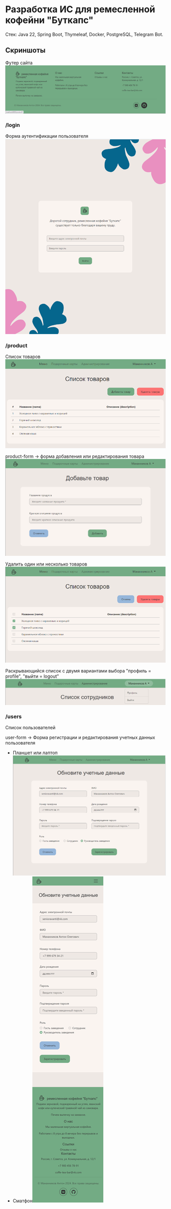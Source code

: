 # Разработка ИС для ремесленной кофейни "Буткапс"

Стек: Java 22, Spring Boot, Thymeleaf, Docker, PostgreSQL, Telegram Bot.

## Скриншоты

Футер сайта
![img_2.png](img_2.png)

### /login 

Форма аутентификации пользователя
![img.png](images/img.png)

### /product 

Список товаров
![img_1.png](img_1.png)

product-form -> форма добавления или редактирования товара
![img_3.png](img_3.png)

Удалить один или несколько товаров ![img.png](img.png)


Раскрывающийся список с двумя вариантами выбора "профиль = profile", "выйти = logout"
![img_3.png](images/img_3.png)

### /users

Список пользователей


user-form -> Форма регистрации и редактирования учетных данных пользователя
- Планшет или лаптоп ![img_4.png](images/img_4.png)
- Сматфон![img_5.png](./images/user-form-responsive.png)